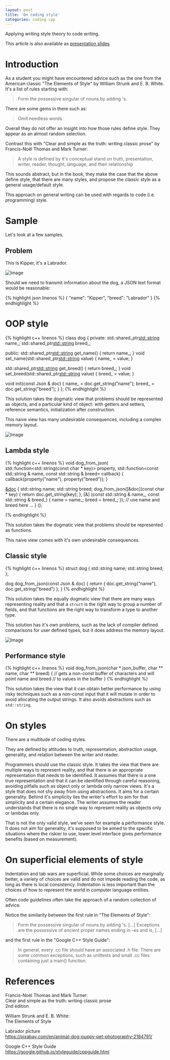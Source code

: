 ```yaml
---
layout: post
title: 'On coding style'
categories: coding cpp
---
```


Applying writing style theory to code writing.

This article is also available as [presentation
slides](/presentations/2018-07-06-on-coding-style.html)

# Introduction

As a student you might have encountered advice such as the one from the
American classic "The Elements of Style" by William Strunk and E. B. White.
It's a list of rules starting with:

> Form the possessive singular of nouns by adding 's.

There are some gems in there such as:

> Omit needless words

Overall they do not offer an insight into how those rules define style. They
appear as an almost random selection.

Contrast this with "Clear and simple as the truth: writing classic prose" by
Francis-Noël Thomas and Mark Turner:
> A style is defined by it's conceptual stand on truth, presentation, writer,
> reader, thought, language, and their relationship 

This sounds abstract, but in the book, they make the case that the above define
style, that there are many styles, and propose the classic style as a general
usage/default style.

This approach on general writing can be used with regards to code (i.e.
programming) style.


# Sample

Let's look at a few samples.

## Problem

This is Kipper, it's a Labrador.

![Image](/assets/2018-01-29-reflection/labrador.jpg)

Should we need to transmit information about the dog, a JSON text format would
be reasonable:

{% highlight json linenos %}
{
  "name": "Kipper",
  "breed": "Labrador"
}
{% endhighlight %}

# OOP style

{% highlight c++ linenos %}
class dog
{
private:
  std::shared_ptr<std::string> name_;
  std::shared_ptr<std::string> breed_;

public:
  std::shared_ptr<std::string> get_name()
  {
    return name_;
  }
  void set_name(std::shared_ptr<std::string> value)
  {
    name_ = value;
  }

  std::shared_ptr<std::string> get_breed()
  {
    return breed_;
  }
  void set_breed(std::shared_ptr<std::string> value)
  {
    breed_ = value;
  }

  void init(const Json & doc)
  {
    name_ = doc.get_string("name");
    breed_ = doc.get_string("breed");
  }
};
{% endhighlight %}

This solution takes the dogmatic view that problems should be represented as
objects, and a particular kind of object: with getters and setters, reference
semantics, initialization after construction.

This naive view has many undesirable consequences, including a complex memory
layout.

![Image](/assets/2018-07-06-on-coding-style/01-oop-layout.png)


## Lambda style

{% highlight c++ linenos %}
void dog_from_json(
  std::function<std::string(const char * key)> property,
  std::function<const std::string & name, const std::string & breed> callback)
{
  callback(property("name"), property("breed"));
}

[&doc]() {
  std::string name;
  std::string breed;
  dog_from_json([&doc](const char * key) {
    return doc.get_string(key);
  }, [&] (const std::string & name_, const std::string & breed_) {
    name = name_;
    breed = breed_;
  });
  // use name and breed here ...
} ();

{% endhighlight %}

This solution takes the dogmatic view that problems should be represented as
functions.

This naive view comes with it's own undesirable consequences.


## Classic style

{% highlight c++ linenos %}
struct dog
{
  std::string name;
  std::string breed;
};

dog dog_from_json(const Json & doc)
{
  return { doc.get_string("name"), doc.get_string("breed") };
}
{% endhighlight %}

This solution takes the equally dogmatic view that there are many ways
representing reality and that a `struct` is the right way to group a number of
fields, and that functions are the right way to transform a type to another
type.

This solution has it's own problems, such as the lack of compiler defined
comparisons for user defined types, but it does address the memory layout.

![Image](/assets/2018-07-06-on-coding-style/02-classic-layout.png)


## Performance style

{% highlight c++ linenos %}
void dog_from_json(char * json_buffer, char ** name, char ** breed)
{
  // gets a non-const buffer of characters and will point name and breed
  // to values in the buffer
}
{% endhighlight %}

This solution takes the view that it can obtain better performance by using
risky techniques such as a non-const input that it will mutate in order to
avoid allocating the output strings. It also avoids abstractions such as
`std::string`.


# On styles

There are a multitude of coding styles.

They are defined by attitudes to truth, representation, abstraction usage,
generality, and relation between the writer and reader.

Programmers should use the classic style. It takes the view that there are
multiple ways to represent reality, and that there is an appropriate
representation that needs to be identified. It assumes that there is a one true
representation and that it can be identified through careful reasoning,
avoiding pitfalls such as object only or lambda only narrow views. It's a
style that does not shy away from using abstractions. It aims for a certain
generality. Behind it's simplicity lies the writer's effort to aim for that
simplicity and a certain elegance. The writer assumes the reader understands
that there is no single way to represent reality as objects only or lambdas
only.

That is not the only valid style, we've seen for example a performance style.
It does not aim for generality, it's supposed to be aimed to the specific
situations where the riskier to use, lower level interface gives performance
benefits (based on measurement).


# On superficial elements of style

Indentation and tab wars are superficial. While some choices are marginally
better, a variety of choices are valid and do not impede reading the code, as
long as there is local consistency. Indentation is less important than the
choices of how to represent the world in computer language entities.

Often code guidelines often take the approach of a random collection of advice.

Notice the similarity between the first rule in "The Elements of Style":

> Form the possessive singular of nouns by adding 's. [...] Exceptions are the
> possessive of ancient proper names ending in -es and is, [...]

and the first rule in the "Google C++ Style Guide":

> In general, every .cc file should have an associated .h file. There are some
> common exceptions, such as unittests and small .cc files containing just a
> main() function.


# References

Francis-Noël Thomas and Mark Turner:<br/>
Clear and simple as the truth: writing classic prose<br/>
2nd edition

William Strunk and E. B. White:<br/>
The Elements of Style

Labrador picture<br/>
https://pixabay.com/en/animal-dog-puppy-pet-photography-2184791/

Google C++ Style Guide<br/>
https://google.github.io/styleguide/cppguide.html

